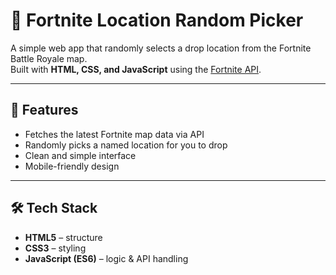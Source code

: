# 🎯 Fortnite Location Random Picker

A simple web app that randomly selects a drop location from the Fortnite Battle Royale map.  
Built with **HTML, CSS, and JavaScript** using the [Fortnite API](https://fortnite-api.com/](https://fortnite-api.com/v1/map)).

---

## 🚀 Features
- Fetches the latest Fortnite map data via API  
- Randomly picks a named location for you to drop  
- Clean and simple interface  
- Mobile-friendly design  

---

## 🛠️ Tech Stack
- **HTML5** – structure  
- **CSS3** – styling  
- **JavaScript (ES6)** – logic & API handling  
